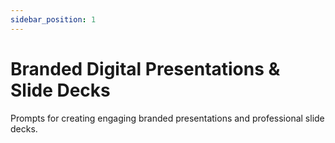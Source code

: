 ```yaml
---
sidebar_position: 1
---
```


# Branded Digital Presentations & Slide Decks

Prompts for creating engaging branded presentations and professional slide decks.
